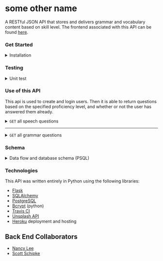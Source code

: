 # some other name
A RESTful JSON API that stores and delivers grammar and vocabulary content based on skill level. The frontend associated with this API can be found [here](https://github.com/nancylee713/AILanguageTutor_FE).


### Get Started
<details>
 <summary> Installation </summary>

 (this is  assuming you have home brew)
 1. Clone down the repo and then run:
  ```
  $ brew install python3
  ```

  This should add the pip package manager.

 2. Create a virtual environment.
  ```
  $ pip install virtualenv
  $ virtualenv venv -p python3 # this will create venv directory
  $ virtualenv -p python3 venv # this will create bin and include lib dir
  $ source ./venv/bin/activate
  ```

 3. Create a new database named language_learner_dev created.
 ```
 $ psql -c 'CREATE DATABASE language_learner_dev'
 ```

 4. Export environmental variables. Add a .env file with the following:
 ```
 $ export APP_SETTINGS="config.DevelopmentConfig"
 $ export DATABASE_URL="postresql://localhost/language_learner_dev"
 $ touch .env

 # .env
 export APP_SETTINGS="config.DevelopmentConfig"
 export DATABASE_URL="postresql://localhost/language_learner_dev"
 ```

 5. Install dependencies.
 ```
 $ run pip install -r
 ```

 6. Run migration. Initialize and update the tables:
 ```
 $ python3 manage.py db init
 $ python3 manage.py db upgrade
 ```

 7. Run the server.
 ```
 $ flask run
 ```

 You should see the following in your console:

 ```
  * Environment: development

    WARNING: This is a development server. Do not use it in a production deployment.

    Use a production WSGI server instead.

  * Debug mode: off

  * Running on http://127.0.0.1:5000/ (Press CTRL+C to quit)
 a. It should be running on localhost:5000
 for installation instructions on other machines:
 https://realpython.com/installing-python
 ```


</details>



### Testing

<details>
  <summary>Unit test</summary>

  ```
  $ python3 manage.py test
  ```
  You should see the following:
  ```
  ----------------------------------------------------------------------
  Ran 2 tests in 0.080s

  OK
  ```

  To see coverage report:
  ```
  $ coverage run tests/test_endpoints.py
  $ coverage report
  ```

</details>



### Use of this API
This api is used to create and login users. Then it is able to return questions based on the specified proficiency level, and whether or not the user has answered them already.


 <details>
  <summary> <code>GET</code> all speech questions</summary>

  example request : `GET` `/https://language-learner-be.herokuapp.com/speech_questions`
  <br>
  example successful response:

  ```json
  [
    {
      created_date: "Mon, 06 Jan 2020 21:32:28 GMT",
      id: 1,
      image_url: "https://images.unsplash.com/photo-1487956382158-bb926046304a?ixlib=rb-1.2.1&q=85&fm=jpg&crop=entropy&cs=srgb&ixid=eyJhcHBfaWQiOjk5NjI0fQ",
      level: "beginner",
      text: "walk",
      updated_date: "Mon, 06 Jan 2020 21:32:28 GMT",
      },
    {
      created_date: "Mon, 06 Jan 2020 21:32:28 GMT",
      id: 2,
      image_url: "https://images.unsplash.com/photo-1524678516592-b3fbf8938717?ixlib=rb-1.2.1&q=85&fm=jpg&crop=entropy&cs=srgb&ixid=eyJhcHBfaWQiOjk5NjI0fQ",
      level: "beginner",
      text: "eat",
      updated_date: "Mon, 06 Jan 2020 21:32:28 GMT",
    },
    ...
  ]
  ```
</details>

---

<details>
  <summary> <code>GET</code> all grammar questions</summary>
  example request : `GET` `/https://language-learner-be.herokuapp.com/grammar_questions`
  <br>
  example successful response:

  ```json
  [
    {
      created_date: "Mon, 06 Jan 2020 14:52:54 GMT",
      id: 1,
      level: "beginner",
      text: "Have you make dinner yet?",
      updated_date: "Mon, 06 Jan 2020 14:52:54 GMT",
      },
    {
      created_date: "Mon, 06 Jan 2020 15:07:57 GMT",
      id: 2,
      level: "beginner",
      text: "How many biscuits is there in the tin?",
      updated_date: "Mon, 06 Jan 2020 15:07:57 GMT",
    },
    ...
  ]

  ```
</details>



### Schema
<details>
<summary>Data flow and database schema (PSQL)</summary>

![Schema](./docs/images/Schema.png)
</details>


### Technologies
This API was written entirely in Python using the following libraries:
- [Flask](http://flask.palletsprojects.com/en/1.1.x/)
- [SQLAlchemy](http://sqlalchemy.org/)
- [PostgreSQL](https://www.postgresql.org/docs/)
- [Bcrypt](https://pypi.org/project/bcrypt/) (python)
- [Travis CI](https://travis-ci.com/)
- [Unsplash API](https://unsplash.com/documentation)
- [Heroku](https://www.heroku.com/) deployment and hosting


## Back End Collaborators
- [Nancy Lee](https://github.com/nancylee713)
- [Scott Schipke](https://github.com/sschipke)
